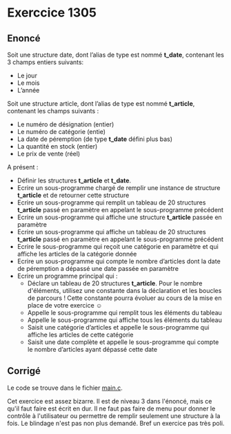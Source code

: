 # Exerccice 1305

## Enoncé

Soit une structure date, dont l’alias de type est nommé **t_date**, contenant les 3 champs entiers suivants:
- Le jour
- Le mois
- L’année

Soit une structure article, dont l’alias de type est nommé **t_article**, contenant les champs suivants :

- Le numéro de désignation (entier)
- Le numéro de catégorie (entie)
- La date de péremption (de type **t_date** défini plus bas)
- La quantité en stock (entier)
- Le prix de vente (réel)

A présent :

- Définir les structures **t_article** et **t_date**.
- Ecrire un sous-programme chargé de remplir une instance de structure **t_article** et de retourner cette structure
- Ecrire un sous-programme qui remplit un tableau de 20 structures **t_article** passé en paramètre en appelant le sous-programme précédent
- Ecrire un sous-programme qui affiche une structure **t_article** passée en paramètre
- Ecrire un sous-programme qui affiche un tableau de 20 structures **t_article** passé en paramètre en appelant le sous-programme précédent
- Ecrire le sous-programme qui reçoit une catégorie en paramètre et qui affiche les articles de la catégorie donnée
- Ecrire un sous-programme qui compte le nombre d’articles dont la date de péremption a dépassé une date passée en paramètre
- Ecrire un programme principal qui :
    - Déclare un tableau de 20 structures **t_article**. Pour le nombre d'éléments, utilisez une constante dans la déclaration et les boucles de parcours ! Cette constante pourra évoluer au cours de la mise en place de votre exercice ☺
    - Appelle le sous-programme qui remplit tous les éléments du tableau
    - Appelle le sous-programme qui affiche tous les éléments du tableau
    - Saisit une catégorie d’articles et appelle le sous-programme qui affiche les articles de cette catégorie
    - Saisit une date complète et appelle le sous-programme qui compte le nombre d’articles ayant dépassé cette date

## Corrigé

Le code se trouve dans le fichier [main.c](../code/main.c).

Cet exercice est assez bizarre. Il est de niveau 3 dans l'énoncé, mais ce qu'il faut faire est écrit en dur. Il ne faut pas faire de menu pour donner le contrôle à l'utilisateur ou permettre de remplir seulement une structure à la fois. Le blindage n'est pas non plus demandé. Bref un exercice pas très poli.